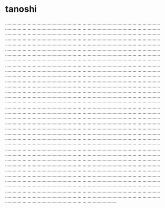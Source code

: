 # tanoshi
.................................................................................................................................................................................................................................................................................................................................................................................................................................................................................................................................................................................................................................................................................................................................................................................................................................................................................................................................................................................................................................................................................................................................................................................................................................................................................................................................................................................................................................................................................................................................................................................................................................................................................................................................................................................................................................................................................................................................................................................................................................................................................................................................................................................................................................................................................................................................................................................................................................................................................................................................................................................................................................................................................................................................................................................................................................................................................................................................................................................................................................................................................................................................................................................................................................................................................................................................................................................................................................................................................................................................................................................................................................................................................................................................................................................................................................................................................................................................................................................................................................................................................................................................................................................................................................................................................................................................................................................................................................................................................